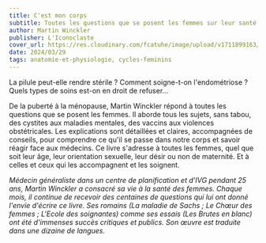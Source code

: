 ```yaml
---
title: C'est mon corps
subtitle: Toutes les questions que se posent les femmes sur leur santé
author: Martin Winckler
publisher: L'Iconoclaste
cover_url: https://res.cloudinary.com/fcatuhe/image/upload/v1711899163/raphaele-rodellar.fr/bibliotheque/9782378801267.jpg
date: 2024/03/29
tags: anatomie-et-physiologie, cycles-feminins
---
```


La pilule peut-elle rendre stérile ?
Comment soigne-t-on l'endométriose ?
Quels types de soins est-on en droit de refuser...

De la puberté à la ménopause, Martin Winckler répond à toutes les questions que se posent les femmes.
Il aborde tous les sujets, sans tabou, des cystites aux maladies mentales, des vaccins aux violences obstétricales. Les explications sont détaillées et claires, accompagnées de conseils, pour comprendre ce qu'il se passe dans notre corps et savoir réagir face aux médecins.
Ce livre s'adresse à toutes les femmes, quel que soit leur âge, leur orientation sexuelle, leur désir ou non de maternité. Et à celles et ceux qui les accompagnent et les soignent.

_Médecin généraliste dans un centre de planification et d'IVG pendant 25 ans, Martin Winckler a consacré sa vie à la santé des femmes. Chaque mois, il continue de recevoir des centaines de questions qui lui ont donné l'envie d'écrire ce livre. Ses romains (La maladie de Sachs ; Le Chœur des femmes ; L'Ecole des soignantes) comme ses essais (Les Brutes en blanc) ont été d'immenses succès critiques et publics. Son œuvre est traduite dans une dizaine de langues._
